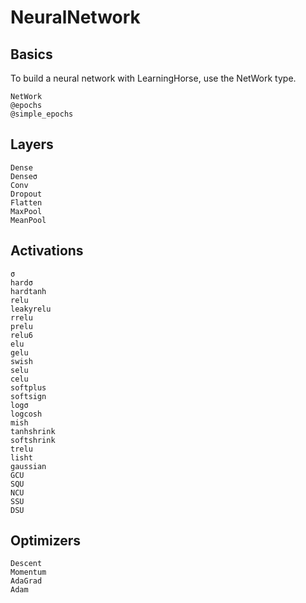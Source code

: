 # NeuralNetwork

## Basics
To build a neural network with LearningHorse, use the NetWork type.
```@docs
NetWork
@epochs
@simple_epochs
```

## Layers

```@docs
Dense
Denseσ
Conv
Dropout
Flatten
MaxPool
MeanPool
```
## Activations
```@docs
σ
hardσ
hardtanh
relu
leakyrelu
rrelu
prelu
relu6
elu
gelu
swish
selu
celu
softplus
softsign
logσ
logcosh
mish
tanhshrink
softshrink
trelu
lisht
gaussian
GCU
SQU
NCU
SSU
DSU
```

## Optimizers

```@docs
Descent
Momentum
AdaGrad
Adam
```